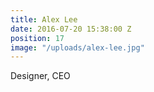 ```yaml
---
title: Alex Lee
date: 2016-07-20 15:38:00 Z
position: 17
image: "/uploads/alex-lee.jpg"
---
```


Designer, CEO
